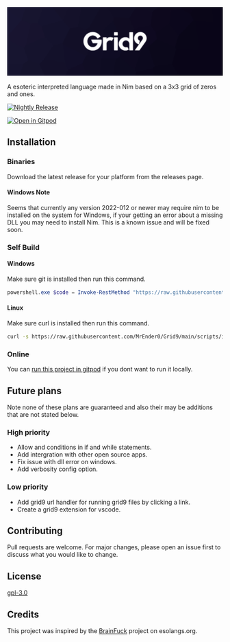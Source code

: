 <img src=".github/assets/banner.png">

A esoteric interpreted language made in Nim based on a 3x3 grid of zeros and ones.

[![Nightly Release](https://github.com/MrEnder0/Grid9/actions/workflows/nightly.yml/badge.svg)](https://github.com/MrEnder0/Grid9/actions/workflows/nightly.yml)

[![Open in Gitpod](https://gitpod.io/button/open-in-gitpod.svg)](https://gitpod.io/#https://github.com/MrEnder0/Grid9)

## Installation

### Binaries

Download the latest release for your platform from the releases page.

#### Windows Note

Seems that currently any version 2022-012 or newer may require nim to be installed on the system for Windows, if your getting an error about a missing DLL you may need to install Nim. This is a known issue and will be fixed soon.

### Self Build

#### Windows

Make sure git is installed then run this command.

```powershell
powershell.exe $code = Invoke-RestMethod "https://raw.githubusercontent.com/MrEnder0/Grid9/main/scripts/install_windows.ps1"; foreach($a in $code) {iex $a;}
```

#### Linux

Make sure curl is installed then run this command.

```bash
curl -s https://raw.githubusercontent.com/MrEnder0/Grid9/main/scripts/install_linux.sh | bash
```

### Online

You can [run this project in gitpod](https://gitpod.io/#https://github.com/MrEnder0/Grid9) if you dont want to run it locally.

## Future plans

Note none of these plans are guaranteed and also their may be additions that are not stated below.

### High priority

- Allow and conditions in if and while statements.
- Add intergration with other open source apps.
- Fix issue with dll error on windows.
- Add verbosity config option.

### Low priority

- Add grid9 url handler for running grid9 files by clicking a link.
- Create a grid9 extension for vscode.

## Contributing

Pull requests are welcome. For major changes, please open an issue first to discuss what you would like to change.

## License

[gpl-3.0](https://choosealicense.com/licenses/lgpl-3.0/)

## Credits

This project was inspired by the [BrainFuck](https://esolangs.org/wiki/Brainfuck) project on esolangs.org.
